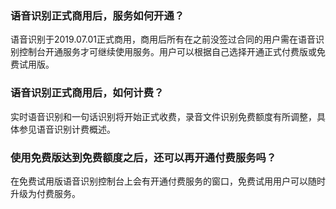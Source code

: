 

### 语音识别正式商用后，服务如何开通？
语音识别于2019.07.01正式商用，商用后所有在之前没签过合同的用户需在语音识别控制台开通服务才可继续使用服务。用户可以根据自己选择开通正式付费版或免费试用版。
### 语音识别正式商用后，如何计费？
实时语音识别和一句话识别将开始正式收费，录音文件识别免费额度有所调整，具体参见语音识别计费概述。
### 使用免费版达到免费额度之后，还可以再开通付费服务吗？
在免费试用版语音识别控制台上会有开通付费服务的窗口，免费试用用户可以随时升级为付费服务。




